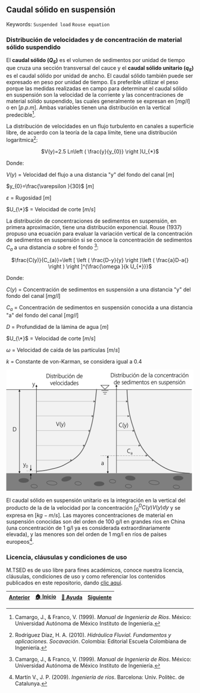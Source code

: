 ## Caudal sólido en suspensión
Keywords: `Suspended load` `Rouse equation`

### Distribución de velocidades y de concentración de material sólido suspendido

El **caudal sólido $(Q_{S})$** es el volumen de sedimentos por unidad de tiempo que cruza una sección transversal del cauce y el **caudal sólido unitario $(q_{S})$** es el caudal sólido por unidad de ancho. El caudal sólido también puede ser expresado en peso por unidad de tiempo. Es preferible utilizar el peso porque las medidas realizadas en campo para determinar el caudal sólido en suspensión son la velocidad de la corriente y las concentraciones de material sólido suspendido, las cuales generalmente se expresan en $[mg/l]$ o en $[p.p.m]$. Ambas variables tienen una distribución en la vertical predecible[^1].

La distribución de velocidades en un flujo turbulento en canales a superficie libre, de acuerdo con la teoría de la capa límite, tiene una distribución logarítmica[^2]:

<div align="center">
$V(y)=2.5 Ln\left ( \frac{y}{y_{0}} \right )U_{*}$
</div>

Donde:

$V(y)$ = Velocidad del flujo a una distancia "y" del fondo del canal $[m]$

$y_{0}=\frac{\varepsilon }{30}$ $[m]$

$\varepsilon$ = Rugosidad $[m]$

$U_{\*}$ = Velocidad de corte $[m/s]$

La distribución de concentraciones de sedimentos en suspensión, en primera aproximación, tiene una distribución exponencial. Rouse (1937) propuso una ecuación para evaluar la variación vertical de la concentración de sedimentos en suspensión si se conoce la concentración de sedimentos $C_{a}$ a una distancia $a$ sobre el fondo [^1]:

<div align="center">
$\frac{C(y)}{C_{a}}=\left [ \left ( \frac{D-y}{y} \right )\left ( \frac{a}D-a{} \right ) \right ]^{\frac{\omega }{k U_{*}}}$
</div>

Donde:

$C(y)$ = Concentración de sedimentos en suspensión a una distancia "y" del fondo del canal $[mg/l]$

$C_{a}$ = Concentración de sedimentos en suspensión conocida a una distancia "a" del fondo del canal $[mg/l]$

$D$ = Profundidad de la lámina de agua $[m]$

$U_{\*}$ = Velocidad de corte $[m/s]$

$\omega$ = Velocidad de caída de las partículas $[m/s]$

$k$ = Constante de von-Karman, se considera igual a 0.4


<div align="center">
  <img src="./Img/1_1.png" width="600px">
</div>

El caudal sólido en suspensión unitario es la integración en la vertical del producto de la de la velocidad por la concentración $\int_{0}^{D}C(y)V(y)dy$ y se expresa en $[kg-m/s]$. Las mayores concentraciones de material en suspensión conocidas son del orden de 100 g/l en grandes ríos en China (una concentración de 1 g/l ya es considerada extraordinariamente elevada), y las menores son del orden de 1 mg/l en ríos de países europeos[^3].

### Licencia, cláusulas y condiciones de uso

M.TSED es de uso libre para fines académicos, conoce nuestra licencia, cláusulas, condiciones de uso y como referenciar los contenidos publicados en este repositorio, dando [clic aquí](https://github.com/mflatouche/M.TSED/wiki/License).


| [Anterior]() | [:house: Inicio](../../README.md) | [:beginner: Ayuda]()  | [Siguiente]() |
|---------------------------------------------------------------------------------|-----------------------------------------------------------|------------------------------------------------------------------------|-----------------------------------------------------------------------------------|

[^1]: Camargo, J., & Franco, V. (1999). _Manual de Ingeniería de Ríos_. México: Universidad Autónoma de México Instituto de Ingeniería.
[^2]: Rodríguez Díaz, H. A. (2010). _Hidráulica Fluvial. Fundamentos y aplicaciones. Socavación_. Colombia: Editorial Escuela Colombiana de Ingeniería.
[^3]: Martín V., J. P. (2009). _Ingeniería de ríos_. Barcelona: Univ. Politèc. de Catalunya.
